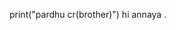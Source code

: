 print("pardhu cr(brother)")
hi annaya .
<!---
pardhu2003/pardhu2003 is a ✨ special ✨ repository because its `README.md` (this file) appears on your GitHub profile.
You can click the Preview link to take a look at your changes.
--->

